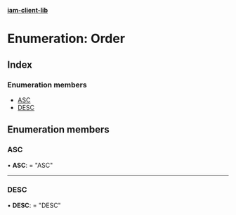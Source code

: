 **[iam-client-lib](../README.md)**

# Enumeration: Order

## Index

### Enumeration members

* [ASC](order.md#asc)
* [DESC](order.md#desc)

## Enumeration members

### ASC

•  **ASC**:  = "ASC"

___

### DESC

•  **DESC**:  = "DESC"

